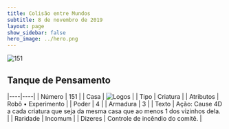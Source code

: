```yaml
---
title: Colisão entre Mundos
subtitle: 8 de novembro de 2019
layout: page
show_sidebar: false
hero_image: ../hero.png
---
```


![151](https://cdn.keyforgegame.com/media/card_front/pt/452_151_CCJW6W9QGFFG_pt.png)

## Tanque de Pensamento

|----|----|
| Número | 151 |
| Casa | ![Logos](https://archonarcana.com/images/thumb/c/ce/Logos.png/22px-Logos.png "Logos") |
| Tipo | Criatura |
| Atributos | Robô • Experimento |
| Poder | 4 |
| Armadura | 3 |
| Texto | Ação: Cause 4D a cada criatura que seja da mesma casa que ao menos 1 dos vizinhos dela. |
| Raridade | Incomum |
| Dizeres | Controle de incêndio do comitê. |
